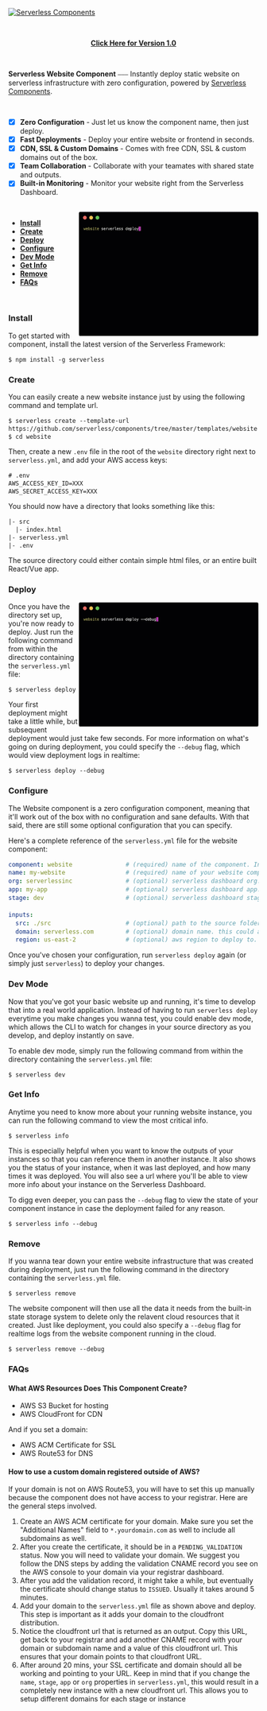 [![Serverless Components](https://s3.amazonaws.com/public.assets.serverless.com/images/readme_serverless_website.gif)](http://serverless.com)

<br/>

<p align="center">
  <b><a href="https://github.com/serverless-components/website/tree/v1">Click Here for Version 1.0</a></b>
</p>

<br/>

**Serverless Website Component** ⎯⎯⎯ Instantly deploy static website on serverless infrastructure with zero configuration, powered by [Serverless Components](https://github.com/serverless/components).

<br/>

- [x] **Zero Configuration** - Just let us know the component name, then just deploy.
- [x] **Fast Deployments** - Deploy your entire website or frontend in seconds.
- [x] **CDN, SSL & Custom Domains** - Comes with free CDN, SSL & custom domains out of the box.
- [x] **Team Collaboration** - Collaborate with your teamates with shared state and outputs.
- [x] **Built-in Monitoring** - Monitor your website right from the Serverless Dashboard.

<br/>


<img src="/assets/deploy-demo.gif" height="250" align="right">

* [**Install**](#install)
* [**Create**](#create)
* [**Deploy**](#deploy)
* [**Configure**](#configure)
* [**Dev Mode**](#dev-mode)
* [**Get Info**](#get-info)
* [**Remove**](#remove)
* [**FAQs**](#faqs)

&nbsp;

### Install

To get started with component, install the latest version of the Serverless Framework:

```
$ npm install -g serverless
```
### Create

You can easily create a new website instance just by using the following command and template url.

```
$ serverless create --template-url https://github.com/serverless/components/tree/master/templates/website
$ cd website
```

Then, create a new `.env` file in the root of the `website` directory right next to `serverless.yml`, and add your AWS access keys:

```
# .env
AWS_ACCESS_KEY_ID=XXX
AWS_SECRET_ACCESS_KEY=XXX
```

You should now have a directory that looks something like this:

```
|- src
  |- index.html
|- serverless.yml
|- .env
```

The source directory could either contain simple html files, or an entire built React/Vue app.


### Deploy

<img src="/assets/deploy-debug-demo.gif" height="250" align="right">

Once you have the directory set up, you're now ready to deploy. Just run the following command from within the directory containing the `serverless.yml` file:

```
$ serverless deploy
```

Your first deployment might take a little while, but subsequent deployment would just take few seconds. For more information on what's going on during deployment, you could specify the `--debug` flag, which would view deployment logs in realtime:

```
$ serverless deploy --debug
```

### Configure

The Website component is a zero configuration component, meaning that it'll work out of the box with no configuration and sane defaults. With that said, there are still some optional configuration that you can specify.

Here's a complete reference of the `serverless.yml` file for the website component:

```yml
component: website               # (required) name of the component. In that case, it's website.
name: my-website                 # (required) name of your website component instance.
org: serverlessinc               # (optional) serverless dashboard org. default is the first org you created during signup.
app: my-app                      # (optional) serverless dashboard app. default is the same as the name property.
stage: dev                       # (optional) serverless dashboard stage. default is dev.

inputs:
  src: ./src                     # (optional) path to the source folder. default is a hello world html file.
  domain: serverless.com         # (optional) domain name. this could also be a subdomain.
  region: us-east-2              # (optional) aws region to deploy to. default is us-east-1.
```

Once you've chosen your configuration, run `serverless deploy` again (or simply just `serverless`) to deploy your changes.

### Dev Mode

Now that you've got your basic website up and running, it's time to develop that into a real world application. Instead of having to run `serverless deploy` everytime you make changes you wanna test, you could enable dev mode, which allows the CLI to watch for changes in your source directory as you develop, and deploy instantly on save. 

To enable dev mode, simply run the following command from within the directory containing the `serverless.yml` file:

```
$ serverless dev
```

### Get Info

Anytime you need to know more about your running website instance, you can run the following command to view the most critical info. 

```
$ serverless info
```

This is especially helpful when you want to know the outputs of your instances so that you can reference them in another instance. It also shows you the status of your instance, when it was last deployed, and how many times it was deployed. You will also see a url where you'll be able to view more info about your instance on the Serverless Dashboard.

To digg even deeper, you can pass the `--debug` flag to view the state of your component instance in case the deployment failed for any reason. 

```
$ serverless info --debug
```

### Remove

If you wanna tear down your entire website infrastructure that was created during deployment, just run the following command in the directory containing the `serverless.yml` file. 
```
$ serverless remove
```

The website component will then use all the data it needs from the built-in state storage system to delete only the relavent cloud resources that it created. Just like deployment, you could also specify a `--debug` flag for realtime logs from the website component running in the cloud.

```
$ serverless remove --debug
```

### FAQs

#### What AWS Resources Does This Component Create?

- AWS S3 Bucket for hosting
- AWS CloudFront for CDN

And if you set a domain:
- AWS ACM Certificate for SSL
- AWS Route53 for DNS

#### How to use a custom domain registered outside of AWS?
If your domain is not on AWS Route53, you will have to set this up manually because the component does not have access to your registrar. Here are the general steps involved.

1. Create an AWS ACM certificate for your domain. Make sure you set the "Additional Names" field to `*.yourdomain.com` as well to include all subdomains as well.
2. After you create the certificate, it should be in a `PENDING_VALIDATION` status. Now you will need to validate your domain. We suggest you follow the DNS steps by adding the validation CNAME record you see on the AWS console to your domain via your registrar dashboard.
3. After you add the validation record, it might take a while, but eventually the certificate should change status to `ISSUED`. Usually it takes around 5 minutes.
4. Add your domain to the `serverless.yml` file as shown above and deploy. This step is important as it adds your domain to the cloudfront distribution.
5. Notice the cloudfront url that is returned as an output. Copy this URL, get back to your registrar and add another CNAME record with your domain or subdomain name and a value of this cloudfront url. This ensures that your domain points to that cloudfront URL.
6. After around 20 mins, your SSL certificate and domain should all be working and pointing to your URL. Keep in mind that if you change the `name`, `stage`, `app` or `org` properties in `serverless.yml`, this would result in a completely new instance with a new cloudfront url. This allows you to setup different domains for each stage or instance
